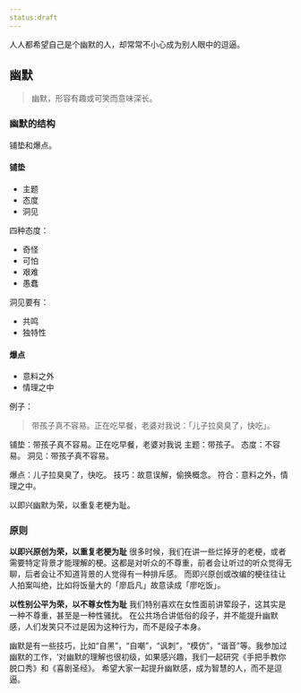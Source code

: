 ```yaml
---
status:draft
---
```

人人都希望自己是个幽默的人，却常常不小心成为别人眼中的逗逼。

## 幽默
>幽默，形容有趣或可笑而意味深长。

### 幽默的结构
铺垫和爆点。

#### 铺垫
* 主题
* 态度
* 洞见

四种态度：
* 奇怪
* 可怕
* 艰难
* 愚蠢
 
洞见要有：
* 共鸣
* 独特性

#### 爆点
* 意料之外
* 情理之中

例子：
>带孩子真不容易。正在吃早餐，老婆对我说：「儿子拉臭臭了，快吃」。

铺垫：带孩子真不容易。正在吃早餐，老婆对我说
主题：带孩子。
态度：不容易。
洞见：带孩子真不容易。

爆点：儿子拉臭臭了，快吃。
技巧：故意误解，偷换概念。
符合：意料之外，情理之中。

以即兴幽默为荣，以重复老梗为耻。

### 原则
**以即兴原创为荣，以重复老梗为耻**
很多时候，我们在讲一些烂掉牙的老梗，或者需要特定背景才能理解的梗。这都是对听众的不尊重，前者会让听过的听众觉得无聊，后者会让不知道背景的人觉得有一种排斥感。
而即兴原创或改编的梗往往让人拍案叫绝，比如将饭量大的「廖启凡」故意读成「廖吃饭」。

**以性别公平为荣，以不尊女性为耻**
我们特别喜欢在女性面前讲荤段子，这其实是一种不尊重，甚至是一种性骚扰。
在公共场合讲低俗的段子，并不能提升幽默感，人们发笑只不过是因为这种行为，而不是段子本身。

幽默是有一些技巧，比如“自黑”，“自嘲”，“讽刺”，“模仿”，“谐音”等。我参加过幽默的工作，‘对幽默的理解也很初级，如果感兴趣，我们一起研究《手把手教你脱口秀》和《喜剧圣经》。 
希望大家一起提升幽默感，成为智慧的人，而不是逗逼。